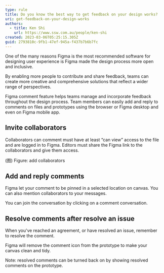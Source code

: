 ```yaml
---
type: rule
title: Do you know the best way to get feedback on your design works?
uri: get-feedback-on-your-design-works
authors:
  - title: Ken Shi
    url: https://www.ssw.com.au/people/ken-shi
created: 2023-03-06T05:25:15.305Z
guid: 2793810c-9fb1-47ef-945a-f437b7b6b7fc
---
```

One of the many reasons Figma is the most recommended software for designing user experience is Figma made the design process more open and inclusive. 

By enabling more people to contribute and share feedback, teams can create more creative and comprehensive solutions that reflect a wider range of perspectives.

Figma comment feature helps teams manage and incorporate feedback throughout the design process. Team members can easily add and reply to comments on files and prototypes using the browser or Figma desktop and even on Figma mobile app.
        

<!--endintro-->

## Invite collaborators

Collaborators can comment must have at least “can view” access to the file and are logged in to Figma. 
Editors must share the Figma link to the collaborators and give them access. 

(图)
Figure: add collaborators

## Add and reply comments

Figma let your comment to be pinned in a selected location on canvas. You can also mention collaborators to your messages.



You can join the conversation by clicking on a comment conversation.

## Resolve comments after resolve an issue

When you've reached an agreement, or have resolved an issue, remember to resolve the comment.

Figma will remove the comment icon from the prototype to make your canvas clean and tidy. 

Note: resolved comments can be turned back on by showing resolved comments on the prototype.